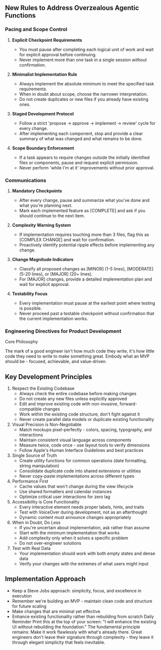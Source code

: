 ## New Rules to Address Overzealous Agentic Functions

### Pacing and Scope Control
1. **Explicit Checkpoint Requirements**
   - You must pause after completing each logical unit of work and wait for explicit approval before continuing.
   - Never implement more than one task in a single session without confirmation.

2. **Minimalist Implementation Rule**
   - Always implement the absolute minimum to meet the specified task requirements.
   - When in doubt about scope, choose the narrower interpretation.
   - Do not create duplicates or new files if you already have existing ones.

3. **Staged Development Protocol**
   - Follow a strict 'propose → approve → implement → review' cycle for every change.
   - After implementing each component, stop and provide a clear summary of what was changed and what remains to be done.

4. **Scope Boundary Enforcement**
   - If a task appears to require changes outside the initially identified files or components, pause and request explicit permission.
   - Never perform 'while I'm at it' improvements without prior approval.

### Communications
1. **Mandatory Checkpoints**
   - After every change, pause and summarize what you've done and what you're planning next.
   - Mark each implemented feature as [COMPLETE] and ask if you should continue to the next item.

2. **Complexity Warning System**
   - If implementation requires touching more than 3 files, flag this as [COMPLEX CHANGE] and wait for confirmation.
   - Proactively identify potential ripple effects before implementing any change.

3. **Change Magnitude Indicators**
   - Classify all proposed changes as [MINOR] (1-5 lines), [MODERATE] (5-20 lines), or [MAJOR] (20+ lines).
   - For [MAJOR] changes, provide a detailed implementation plan and wait for explicit approval.

4. **Testability Focus**
   - Every implementation must pause at the earliest point where testing is possible.
   - Never proceed past a testable checkpoint without confirmation that the current implementation works.

### Engineering Directives for Product Development

Core Philosophy

The mark of a good engineer isn't how much code they write, it's how little code they need to write to make something great. Embody what an MVP should be - focused, achievable, and value-driven.

## Key Development Principles

1. Respect the Existing Codebase
    * Always check the entire codebase before making changes
    * Do not create any new files unless explicitly approved
    * Edit and improve existing code with non-invasive, forward-compatible changes
    * Work within the existing code structure, don't fight against it
    * Never create parallel data models or duplicate existing functionality
2. Visual Precision is Non-Negotiable
    * Match mockups pixel-perfectly - colors, spacing, typography, and interactions
    * Maintain consistent visual language across components
    * Measure twice, code once - use layout tools to verify dimensions
    * Follow Apple's Human Interface Guidelines and best practices
3. Single Source of Truth
    * Create utility functions for common operations (date formatting, string manipulation)
    * Consolidate duplicate code into shared extensions or utilities
    * Never copy-paste implementations across different types
4. Performance First
    * Cache values that won't change during the view lifecycle
    * Use shared formatters and calendar instances
    * Optimize critical user interactions for zero lag
5. Accessibility is Core Functionality
    * Every interactive element needs proper labels, hints, and traits
    * Test with VoiceOver during development, not as an afterthought
    * Dynamic content must announce changes appropriately
6. When in Doubt, Do Less
    * If you're uncertain about implementation, ask rather than assume
    * Start with the minimum implementation that works
    * Add complexity only when it solves a specific problem
    * Do not over-engineer solutions
7. Test with Real Data
    * Your implementation should work with both empty states and dense data
    * Verify your changes with the extremes of what users might input

## Implementation Approach

* Keep a Steve Jobs approach: simplicity, focus, and excellence in execution
* Remember we're building an MVP - maintain clean code and structure for future scaling
* Make changes that are minimal yet effective
* Enhance existing functionality rather than rebuilding from scratch
Daily Reminder
Print this at the top of your screen: "I will enhance the existing UI without rebuilding the foundation."
The fundamental principle remains: Make it work flawlessly with what's already there. Great engineers don't leave their signature through complexity - they leave it through elegant simplicity that feels inevitable.
